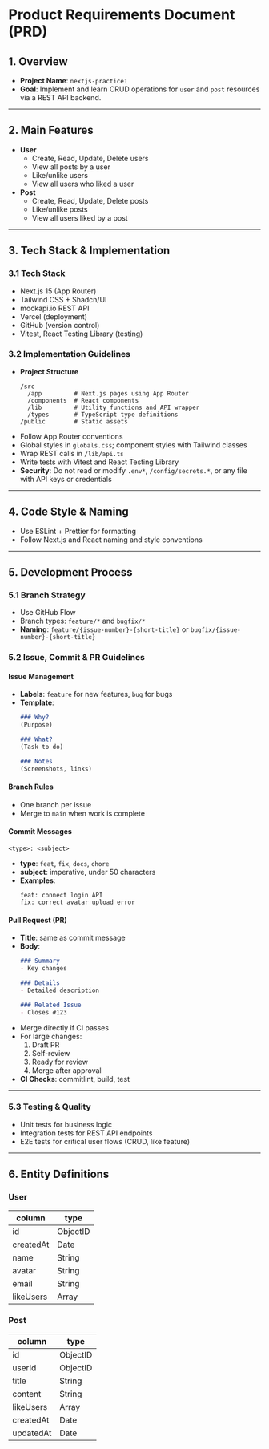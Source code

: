 # Product Requirements Document (PRD)

## 1. Overview
- **Project Name**: `nextjs-practice1`
- **Goal**: Implement and learn CRUD operations for `user` and `post` resources via a REST API backend.

---

## 2. Main Features
- **User**
  - Create, Read, Update, Delete users
  - View all posts by a user
  - Like/unlike users
  - View all users who liked a user
- **Post**
  - Create, Read, Update, Delete posts
  - Like/unlike posts
  - View all users liked by a post

---

## 3. Tech Stack & Implementation

### 3.1 Tech Stack
- Next.js 15 (App Router)
- Tailwind CSS + Shadcn/UI
- mockapi.io REST API
- Vercel (deployment)
- GitHub (version control)
- Vitest, React Testing Library (testing)

### 3.2 Implementation Guidelines
- **Project Structure**
  ```text
  /src
    /app         # Next.js pages using App Router
    /components  # React components
    /lib         # Utility functions and API wrapper
    /types       # TypeScript type definitions
  /public        # Static assets
  ```
- Follow App Router conventions
- Global styles in `globals.css`; component styles with Tailwind classes
- Wrap REST calls in `/lib/api.ts`
- Write tests with Vitest and React Testing Library
- **Security**: Do not read or modify `.env*`, `/config/secrets.*`, or any file with API keys or credentials

---

## 4. Code Style & Naming
- Use ESLint + Prettier for formatting
- Follow Next.js and React naming and style conventions

---

## 5. Development Process

### 5.1 Branch Strategy
- Use GitHub Flow
- Branch types: `feature/*` and `bugfix/*`
- **Naming**: `feature/{issue-number}-{short-title}` or `bugfix/{issue-number}-{short-title}`

### 5.2 Issue, Commit & PR Guidelines

#### Issue Management
- **Labels**: `feature` for new features, `bug` for bugs
- **Template**:
  ```markdown
  ### Why?
  (Purpose)

  ### What?
  (Task to do)

  ### Notes
  (Screenshots, links)
  ```

#### Branch Rules
- One branch per issue
- Merge to `main` when work is complete

#### Commit Messages
```text
<type>: <subject>
```
- **type**: `feat`, `fix`, `docs`, `chore`
- **subject**: imperative, under 50 characters
- **Examples**:
  ```
  feat: connect login API
  fix: correct avatar upload error
  ```

#### Pull Request (PR)
- **Title**: same as commit message
- **Body**:
  ```markdown
  ### Summary
  - Key changes

  ### Details
  - Detailed description

  ### Related Issue
  - Closes #123
  ```
- Merge directly if CI passes
- For large changes:
  1. Draft PR
  2. Self-review
  3. Ready for review
  4. Merge after approval
- **CI Checks**: commitlint, build, test

---

### 5.3 Testing & Quality
- Unit tests for business logic
- Integration tests for REST API endpoints
- E2E tests for critical user flows (CRUD, like feature)

---

## 6. Entity Definitions

### User
| column     | type     |
|------------|----------|
| id         | ObjectID |
| createdAt  | Date     |
| name       | String   |
| avatar     | String   |
| email      | String   |
| likeUsers  | Array    |

### Post
| column     | type     |
|------------|----------|
| id         | ObjectID |
| userId     | ObjectID |
| title      | String   |
| content    | String   |
| likeUsers  | Array    |
| createdAt  | Date     |
| updatedAt  | Date     |

